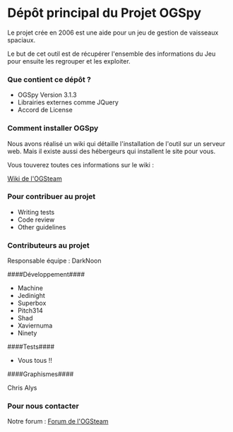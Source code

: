 # Dépôt principal du Projet OGSpy #

Le projet crée en 2006 est une aide pour un jeu de gestion de vaisseaux spaciaux.

Le but de cet outil est de récupérer l'ensemble des informations du Jeu pour ensuite les regrouper et les exploiter.

### Que contient ce dépôt ? ###

* OGSpy Version 3.1.3
* Librairies externes comme JQuery
* Accord de License

### Comment installer OGSpy ###

Nous avons réalisé un wiki qui détaille l'installation de l'outil sur un serveur web. Mais il existe aussi des hébergeurs qui installent le site pour vous.

Vous touverez toutes ces informations sur le wiki : 

[Wiki de l'OGSteam](http://wiki.ogsteam.fr/doku.php)

### Pour contribuer au projet ###

* Writing tests
* Code review
* Other guidelines

### Contributeurs au projet ###

Responsable équipe : DarkNoon

####Développement####

* Machine
* Jedinight
* Superbox 
* Pitch314
* Shad
* Xaviernuma
* Ninety

####Tests####

* Vous tous !!

####Graphismes####

 Chris Alys 

### Pour nous contacter ###

Notre forum : [Forum de l'OGSteam](http://forum.ogsteam.fr)